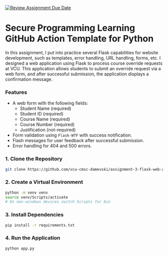 [![Review Assignment Due Date](https://classroom.github.com/assets/deadline-readme-button-22041afd0340ce965d47ae6ef1cefeee28c7c493a6346c4f15d667ab976d596c.svg)](https://classroom.github.com/a/Zi860vbl)
# Secure Programming Learning GitHub Action Template for Python

In this assignment, I put into practice several Flask capabilities for website development, such as templates, error handling, URL handling, forms, etc. 
I designed a web application using Flask to process course override requests at VCU. 
This application allows students to submit an override request via a web form, and after successful submission, the application displays a confirmation message.


### Features
* A web form with the following fields:
  * Student Name (required)
  * Student ID (required)
  * Course Name (required)
  * Course Number (required)
  * Justification (not-required)
* Form validation using `Flask-WTF` with success notification.
* Flash messages for user feedback after successful submission.
* Error handling for 404 and 500 errors.

### 1. Clone the Repository
```bash 
git clone https://github.com/vcu-cmsc-damevski/assignment-3-flask-web-application-ebhailu.git
```

### 2. Create a Virtual Environment
```bash
python -m venv venv
source venv/Scripts/activate        
# On non-windows devices switch Scripts for bin
```

### 3. Install Dependencies
```bash
pip install -r requirements.txt
```

### 4. Run the Application
```bash
python app.py
```